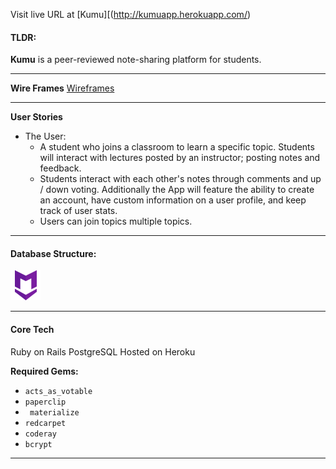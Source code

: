 Visit live URL at [Kumu][(http://kumuapp.herokuapp.com/)
#### TLDR:
**Kumu** is a peer-reviewed note-sharing platform for students.
____
**Wire Frames**
[Wireframes](http://i.imgur.com/KXPbFG3.jpg)
___
**User Stories**
* The User:
	* A student who joins a classroom to learn a specific topic. Students will interact with lectures posted by an instructor; posting notes and feedback.
	* Students interact with each other's notes through comments and up / down voting. Additionally the App will feature the ability to create an account, have custom information on a user profile, and keep track of user stats.
	* Users can join topics multiple topics.
___
#### Database Structure:
![Kumu ERD](https://github.com/adam-p/markdown-here/raw/master/src/common/images/icon48.png "Logo Title Text 1")
___
#### Core Tech
Ruby on Rails
PostgreSQL
Hosted on Heroku

**Required Gems:**
- `acts_as_votable`
- `paperclip`
- ` materialize`
- `redcarpet`
- `coderay`
- `bcrypt`
___
